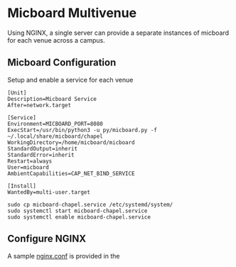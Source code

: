 # Micboard Multivenue
Using NGINX, a single server can provide a separate instances of micboard for each venue across a campus.


## Micboard Configuration
Setup and enable a service for each venue

```
[Unit]
Description=Micboard Service
After=network.target

[Service]
Environment=MICBOARD_PORT=8080
ExecStart=/usr/bin/python3 -u py/micboard.py -f ~/.local/share/micboard/chapel
WorkingDirectory=/home/micboard/micboard
StandardOutput=inherit
StandardError=inherit
Restart=always
User=micboard
AmbientCapabilities=CAP_NET_BIND_SERVICE

[Install]
WantedBy=multi-user.target
```

```
sudo cp micboard-chapel.service /etc/systemd/system/
sudo systemctl start micboard-chapel.service
sudo systemctl enable micboard-chapel.service
```


## Configure NGINX
A sample [nginx.conf](docs/nginx.conf) is provided in the 

